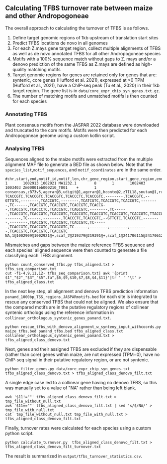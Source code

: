 ## Calculating TFBS turnover rate between maize and other Andropogoneae

The overall approach to calculating the turnover of TFBS is as follows.

1. Define target genomic regions of 1kb upstream of translation start sites 
2. Predict TFBS locations de novo in all genomes
3. For each Z.mays gene target region, collect multiple alignments of TFBS as well as de novo annotated TFBS for all other Andropogoneae species
4. Motifs with a 100% sequence match without gaps to Z. mays and/or a denovo prediction of the same TFBS as Z.mays are defined as high-quality matching motifs
5. Target genomic regions for genes are retained only for genes that are: syntenic, core genes (Hufford et al. 2021), expressed at >0 TPM (Hufford et al., 2021), have a ChIP-seq peak (Tu et al., 2020) in their 1kb target region. The gene list is in `data/core_expr_chip_syn_genes.txt.gz`. 
6. The number of matching motifs and unmatched motifs is then counted for each species 

### Annotating TFBS

Plant consensus motifs from the JASPAR 2022 database were downloaded and truncated to the core motifs. Motifs were then predicted for each Andropogoneae genome using a custom kotlin script.

### Analysing TFBS

Sequences aligned to the maize motifs were extracted from the multiple alignment MAF file to generate a BED file as shown below. Note that the `species_list`,`motif_sequences`, and `motif_coordinates` are in the same order.
```
#chr,start,end,motif_id,motif_len,chr_gene_region,start_gene_region,end_gene_region,gene_transcript,strand,NA,species_list,motif_sequences,motif_coordinates
1       1002913 1002921 MA1232.1        8       1       1002403 1003403 Zm00001eb000210_T001    +       1       consensus,zB73v5,agerar@3,udigit@1,agerar@1,hconto@2,zTIL18,snutan@1,rrottb@1,zTIL11,smicro@1,sscopa@1,zluxur,zdiplm,sscopa@2,hcompr@1,ppanic@1,blagur@3,telega@2,ccitra@1,vcuspi@1,udigit@3,zhuehu,achine@1,hconto@4,hcompr@4,crefra@1,vcuspi@2,zTIL01,aburma@1,sbicol@1,ccitra@2,zTIL25,irugos@1,avirgi@1,hconto@3,hcompr@5,znicar,udigit@2,etrips@1,snutan@2,etrips@2,rrottb@2,blagur@2,zdiplg,blagur@1,rtuber@1,hcompr@6,telega@1,aburma@2,achine@2,hcompr@3,hconto@1,hcompr@2,ttrian@1,tdactn,agerar@2,tdacts      TCACCGTC,TCACCGTC,TCACCGTC,TCACCCTC,TCACCGTC,--------,TCACCGTC,--GTTGTC,--------,TCACCGTC,--------,TCATCGTC,TCACCGTC,TCACCGTC,--------,TC------,TCACCGTC,TCACCGTC,TCACCGTC,TCACCG--,TCACCGTC,TCACCCTC,TCACCGTC,TCAGCGTC,--------,TC------,TCACCGTC,TCACCGTC,TCACCGTC,TCACCGTC,TCACCGTC,TCACCGTC,TCACCGTC,TTACCGTC,TCATCGTC,--------,TC------,--------,TCACCCTC,TCACCGTC,--GTTGTC,TCACCGTC,--------,--------,TCACCGTC,TCACCGTC,TCACCGTC,TC------,TCACCGTC,TCACCGTC,TCAGCGTC,TC------,--------,--------,--------,TCACCGTC,TCACCGTC,TCACCGTC       NA,1@1002909@1002921@+,scaf_7@219379@219391@+,scaf_1@241706115@241706127@+,scaf_58@36142789@36142801@-,NA,chr1@1406813@1406825@+,scaf_6@71799671@71799677@-,NA,chr1@1405137@1405149@+,NA,scaf_39@177417@177429@+,chr1@302728@302740@+,chr1@2049770@2049782@+,NA,scaf_42@55777937@55777940@-,ctg_110892@379584@379596@-,scaf_30@1313366@1313378@+,ctg_61302@659278@659290@-,ctg_363678@1342655@1342665@+,scaf_5@5622113@5622125@-,scaf_7@157157981@157157993@-,chr1@687588@687600@+,ctg_309666@92027@92039@+,NA,scaf_26@69081178@69081181@-,scaf_1@52039454@52039466@-,scaf_113@227185@227197@-,chr1@1449621@1449633@+,ctg_354967@482836@482848@+,Chr01@80748100@80748112@-,ctg_8799@879718@879730@+,chr1@1501623@1501635@+,ctg_38502@315915@315927@+,chr2@112457260@112457272@-,NA,scaf_29@66789820@66789823@-,NA,scaf_2@931902@931914@-,scaf_5@85977@85989@+,scaf_1@115314@115320@+,scaf_3@178607681@178607693@-,NA,NA,chr1@1169519@1169531@+,scaf_8@60880@60892@+,ctg_84888@19361003@19361012@-,scaf_31@65508167@65508170@-,ctg_310389@876556@876568@-,ctg_119803@172199@172211@+,ctg_206679@294256@294268@+,scaf_32@360029@360032@+,NA,NA,NA,scaf_3@131213302@131213314@-,scaf_8@435670@435682@+,scaf_6@17106825@17106837@+
```

Mismatches and gaps between the maize reference TFBS sequence and each species' aligned sequence were then counted to generate a file classifying each TFBS alignment.

```
python count_conserved_tfbs.py tfbs_aligned.txt > tfbs_seq_comparison.txt
cut -f1-4,9,11,12- tfbs_seq_comparison.txt| awk '{print $1"_"$2"_"$3"_"$5".fa",$6,$9,$10,$7,$8,$4,$11}'|tr ' ' '\t' > tfbs_aligned_class.txt
```

In the next key step, all alignment and denovo TFBS prediction information `panand_1000bp_TSS_regions_JASPARmotifs.bed` for each site is integrated to rescue any conserved TFBS that could not be aligned. We also ensure that the compared motifs are in the putative regulatory regions of collinear syntenic orthologs using the reference information in `collinear_orthologous_syntenic_genes_panand.txt`.

```
python rescue_tfbs_with_denovo_alignment_w_synteny_input_withcoords.py maize_tfbs.bed panand_tfbs.bed tfbs_aligned_class.txt collinear_orthologous_syntenic_genes_panand.txt > tfbs_aligned_class_denovo.txt
```

Next, genes and their assigned TFBS are excluded if they are dispensable (rather than core) genes within maize, are not expressed (TPM=0), have no ChIP-seq signal in their putative regulatory region, or are not syntenic.

```
python filter_genes.py data/core_expr_chip_syn_genes.txt tfbs_aligned_class_denovo.txt > tfbs_aligned_class_denovo_filt.txt
```

A single edge case led to a collinear gene having no denovo TFBS, so this was manually set to a value of "NA" rather than being left blank.
```
awk '$11!=""' tfbs_aligned_class_denovo_filt.txt > tmp_file_without_null.txt
awk '$11==""' tfbs_aligned_class_denovo_filt.txt | sed 's/$/NA/' > tmp_file_with_null.txt
cat  tmp_file_without_null.txt tmp_file_with_null.txt > tfbs_aligned_class_denovo_filt.txt
```

Finally, turnover rates were calculated for each species using a custom python script.
```
python calculate_turnover.py  tfbs_aligned_class_denovo_filt.txt > tfbs_aligned_class_denovo_filt_turnover.txt 
```

The result is summarized in `output/tfbs_turnover_statistics.csv`.
